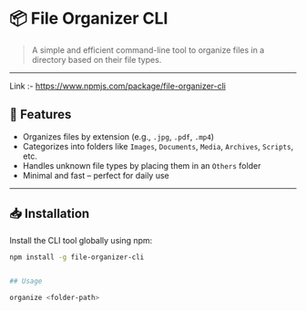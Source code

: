# 📦 File Organizer CLI

> A simple and efficient command-line tool to organize files in a directory based on their file types.

---
Link :- https://www.npmjs.com/package/file-organizer-cli

## 🚀 Features

- Organizes files by extension (e.g., `.jpg`, `.pdf`, `.mp4`)
- Categorizes into folders like `Images`, `Documents`, `Media`, `Archives`, `Scripts`, etc.
- Handles unknown file types by placing them in an `Others` folder
- Minimal and fast – perfect for daily use

---

## 📥 Installation

Install the CLI tool globally using npm:

```bash
npm install -g file-organizer-cli


## Usage

organize <folder-path>
